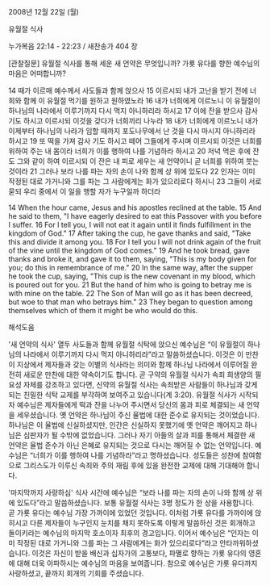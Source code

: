 2008년 12월 22일 (월)

유월절 식사



누가복음 22:14 - 22:23 / 새찬송가 404 장


[관찰질문]
유월절 식사를 통해 세운 새 언약은 무엇입니까? 
가룟 유다를 향한 예수님의 마음은 어떠합니까? 

14 때가 이르매 예수께서 사도들과 함께 앉으사 
15 이르시되 내가 고난을 받기 전에 너희와 함께 이 유월절 먹기를 원하고 원하였노라
16 내가 너희에게 이르노니 이 유월절이 하나님의 나라에서 이루기까지 다시 먹지 아니하리라 하시고 
17 이에 잔을 받으사 감사 기도 하시고 이르시되 이것을 갖다가 너희끼리 나누라 
18 내가 너희에게 이르노니 내가 이제부터 하나님의 나라가 임할 때까지 포도나무에서 난 것을 다시 마시지 아니하리라 하시고 
19 또 떡을 가져 감사 기도 하시고 떼어 그들에게 주시며 이르시되 이것은 너희를 위하여 주는 내 몸이라 너희가 이를 행하여 나를 기념하라 하시고
20 저녁 먹은 후에 잔도 그와 같이 하여 이르시되 이 잔은 내 피로 세우는 새 언약이니 곧 너희를 위하여 붓는 것이라 
21 그러나 보라 나를 파는 자의 손이 나와 함께 상 위에 있도다 
22 인자는 이미 작정된 대로 가거니와 그를 파는 그 사람에게는 화가 있으리로다 하시니
23 그들이 서로 묻되 우리 중에서 이 일을 행할 자가 누구일까 하더라 

14 When the hour came, Jesus and his apostles reclined at the table. 
15 And he said to them, "I have eagerly desired to eat this Passover with you before I suffer. 
16 For I tell you, I will not eat it again until it finds fulfillment in the kingdom of God."
17 After taking the cup, he gave thanks and said, "Take this and divide it among you.
18 For I tell you I will not drink again of the fruit of the vine until the kingdom of God comes." 
19 And he took bread, gave thanks and broke it, and gave it to them, saying, "This is my body given for you; do this in remembrance of me." 
20 In the same way, after the supper he took the cup, saying, "This cup is the new covenant in my blood, which is poured out for you. 
21 But the hand of him who is going to betray me is with mine on the table.
22 The Son of Man will go as it has been decreed, but woe to that man who betrays him."
23 They began to question among themselves which of them it might be who would do this.

해석도움





'새 언약의 식사'
 열두 사도들과 함께 유월절 식탁에 앉으신 예수님은 “이 유월절이 하나님의 나라에서 이루기까지 다시 먹지 아니하리라”라고 말씀하셨습니다. 이것은 이 만찬이 지상에서 제자들과 갖는 이별의 식사라는 의미와 함께 하나님 나라에서 이루어질 완전히 새로운 만찬에 대한 약속이기도 합니다. 곧 구약의 유월절 식사가 속죄 희생양의 필요성 자체를 강조하고 있다면, 신약의 유월절 식사는 속죄받은 사람들이 하나님과 갖게 되는 친밀한 식탁 교제를 부각하여 보여주고 있습니다(계 3:20). 유월절 식사가 시작되자 예수님은 제자들에게 떡과 잔을 나누어 주시면서 당신의 몸과 피로 체결되는 새 언약을 세우셨습니다. 옛 언약은 하나님이 주신 율법에 대한 준수로 유지되는 것이었습니다. 하나님은 이 율법에 신실하셨지만, 인간은 신실하지 못했기에 옛 언약은 깨어지고 하나님은 심판자가 될 수밖에 없었습니다. 그러나 자기 아들의 살과 피를 통해서 체결한 새 언약은 율법 준수가 아닌 은혜로 유지되는 것으로 다시는 깨어질 수 없는 언약입니다. 예수님은 “너희가 이를 행하여 나를 기념하라”라고 명하셨습니다. 성도들은 성찬에 참여함으로 그리스도가 이루신 속죄와 주의 재림 후에 있을 완전한 교제에 대해 기대해야 합니다.       

'마지막까지 사랑하심'
 식사 시간에 예수님은 “보라 나를 파는 자의 손이 나와 함께 상 위에 있도다”라고 말씀하셨습니다. 보통 유월절 식사는 3명 정도가 한 상을 사용합니다. 곧 가룟 유다는 예수님 가장 가까이에 있었던 것입니다. 이처럼 가룟 유다를 가까이에 앉히시고 다른 제자들이 누구인지 눈치를 채지 못하도록 이렇게 말씀하신 것은 회개하고 돌이키라는 예수님의 마지막 호소이자 최후의 경고입니다. 이어서 예수님은 “인자는 이미 작정된 대로 가거니와 그를 파는 그 사람에게는 화가 있으리로다”라고 안타까워하셨습니다. 이것은 자신이 받을 배신과 십자가의 고통보다, 파멸로 향하는 가룟 유다의 영혼에 대해 더욱 아파하시는 예수님의 마음을 보여줍니다. 참으로 예수님은 가룟 유다까지 사랑하셨고, 끝까지 회개의 기회를 주셨습니다.